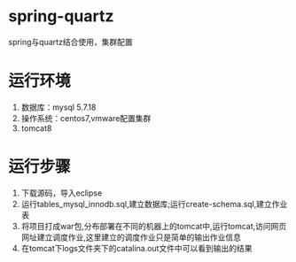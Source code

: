 # spring-quartz
spring与quartz结合使用，集群配置
# 运行环境
1. 数据库：mysql 5.7.18 
2. 操作系统：centos7,vmware配置集群
3. tomcat8
# 运行步骤
1. 下载源码，导入eclipse
2. 运行tables_mysql_innodb.sql,建立数据库;运行create-schema.sql,建立作业表
3. 将项目打成war包,分布部署在不同的机器上的tomcat中,运行tomcat,访问网页网址建立调度作业,这里建立的调度作业只是简单的输出作业信息
4. 在tomcat下logs文件夹下的catalina.out文件中可以看到输出的结果

